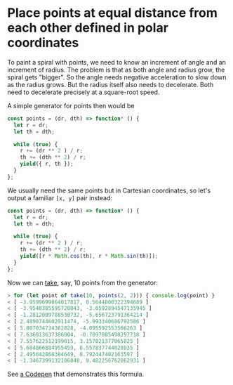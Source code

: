 # Place points at equal distance from each other defined in polar coordinates

To paint a spiral with points, we need to know an increment of angle and an increment of radius. The problem is that as both angle and radius grow, the spiral gets "bigger". So the angle needs negative acceleration to slow down as the radius grows. But the radius itself also needs to decelerate. Both need to decelerate precisely at a square-root speed.

A simple generator for points then would be

```javascript
const points = (dr, dth) => function* () {
  let r = dr;
  let th = dth;

  while (true) {
    r += (dr ** 2 ) / r;
    th += (dth ** 2) / r;
    yield({ r, th });
  }
};
```

We usually need the same points but in Cartesian coordinates, so let's output a familiar `[x, y]` pair instead:

```javascript
const points = (dr, dth) => function* () {
  let r = dr;
  let th = dth;

  while (true) {
    r += (dr ** 2 ) / r;
    th += (dth ** 2) / r;
    yield([r * Math.cos(th), r * Math.sin(th)]);
  }
};
```

Now we can [take](../javascript/take-number-of-values-from-generator.md), say, 10 points from the generator:

```javascript
> for (let point of take(10, points(2, 2))) { console.log(point) }
< [ -3.9599699864017817, 0.5644800322394689 ]
< [ -3.9548385595720843, -3.0592894547135945 ]
< [ -1.2812009788530732, -5.656723791364214 ]
< [ 2.4890744602911474, -5.993340686792586 ]
< [ 5.807034734362828, -4.095592553566263 ]
< [ 7.636013637386004, -0.7097085498297718 ]
< [ 7.557622512199015, 3.157021377065825 ]
< [ 5.684866884955459, 6.557837744828935 ]
< [ 2.495642868384649, 8.792447482163597 ]
< [ -1.3467399132106848, 9.482256762062931 ]
```

See [a Codepen](https://codepen.io/rishatmuhametshin/pen/EOOrxL) that demonstrates this formula.
